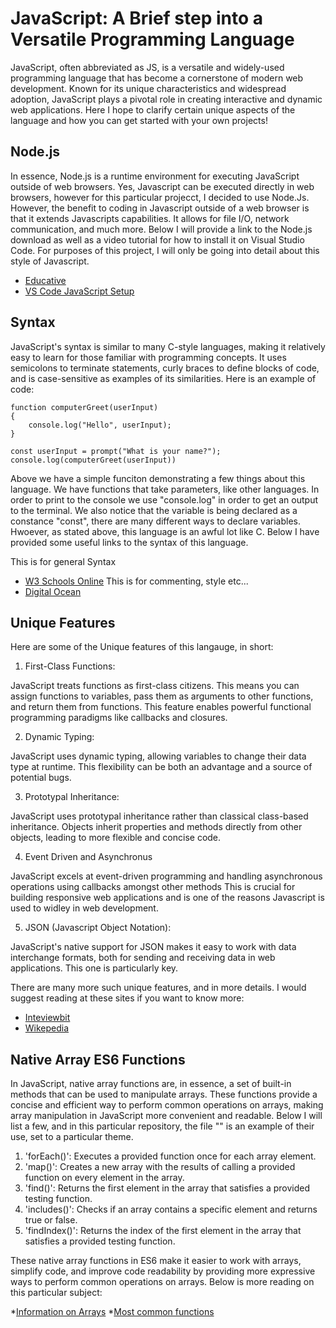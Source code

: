 # JavaScript: A Brief step into a Versatile Programming Language

JavaScript, often abbreviated as JS, is a versatile and widely-used programming language that has become a cornerstone of modern web development. Known for its unique characteristics and widespread adoption, JavaScript plays a pivotal role in creating interactive and dynamic web applications. Here I hope to clarify certain unique aspects of the language and how you can get started with your own projects! 

## Node.js

In essence, Node.js is a runtime environment for executing JavaScript outside of web browsers. Yes, Javascript can be executed directly in web browsers, however for this particular projecct, I decided to use Node.Js. However, the benefit to coding in Javascript outside of a web browser is that it extends Javascripts capabilities. It allows for file I/O, network communication, and much more. Below I will provide a link to the Node.js download as well as a video tutorial for how to install it on Visual Studio Code. For purposes of this project, I will only be going into detail about this style of Javascript.

* [Educative](https://www.educative.io/blog/what-is-nodejs)
* [VS Code JavaScript Setup](https://www.youtube.com/watch?v=uFB8eu972a4)

## Syntax

JavaScript's syntax is similar to many C-style languages, making it relatively easy to learn for those familiar with programming concepts. It uses semicolons to terminate statements, curly braces to define blocks of code, and is case-sensitive as examples of its similarities. Here is an example of code:

```JS
function computerGreet(userInput) 
{
    console.log("Hello", userInput);
}

const userInput = prompt("What is your name?");
console.log(computerGreet(userInput))
```

Above we have a simple funciton demonstrating a few things about this language. We have functions that take parameters, like other languages. In order to print to the console we use "console.log" in order to get an output to the terminal. We also notice that the variable is being declared as a constance "const", there are many different ways to declare variables. Hwoever, as stated above, this language is an awful lot like C. Below I have provided some useful links to the syntax of this language.

This is for general Syntax
* [W3 Schools Online](https://www.w3schools.com/js/js_syntax.asp)
This is for commenting, style etc...
* [Digital Ocean](https://www.digitalocean.com/community/tutorials/how-to-write-comments-in-javascript)

## Unique Features

Here are some of the Unique features of this langauge, in short: 

1. First-Class Functions: 

JavaScript treats functions as first-class citizens. This means you can assign functions to variables, pass them as arguments to other functions, and return them from functions. This feature enables powerful functional programming paradigms like callbacks and closures.

2. Dynamic Typing:

JavaScript uses dynamic typing, allowing variables to change their data type at runtime. This flexibility can be both an advantage and a source of potential bugs.

3. Prototypal Inheritance:

JavaScript uses prototypal inheritance rather than classical class-based inheritance. Objects inherit properties and methods directly from other objects, leading to more flexible and concise code.

4. Event Driven and Asynchronus

JavaScript excels at event-driven programming and handling asynchronous operations using callbacks amongst other methods This is crucial for building responsive web applications and is one of the reasons Javascript is used to widley in web development.

5. JSON (Javascript Object Notation):

JavaScript's native support for JSON makes it easy to work with data interchange formats, both for sending and receiving data in web applications. This one is particularly key.

There are many more such unique features, and in more details. I would suggest reading at these sites if you want to know more:

* [Inteviewbit](https://www.interviewbit.com/blog/javascript-features/)
* [Wikepedia](https://en.wikipedia.org/wiki/JavaScript)

## Native Array ES6 Functions

In JavaScript, native array functions are, in essence, a set of built-in methods that can be used to manipulate arrays. These functions provide a concise and efficient way to perform common operations on arrays, making array manipulation in JavaScript more convenient and readable. Below I will list a few, and in this particular repository, the file "" is an example of their use, set to a particular theme.

1. 'forEach()': Executes a provided function once for each array element.
2. 'map()': Creates a new array with the results of calling a provided function on every element in the array.
3. 'find()': Returns the first element in the array that satisfies a provided testing function.
4. 'includes()': Checks if an array contains a specific element and returns true or false.
5. 'findIndex()': Returns the index of the first element in the array that satisfies a provided testing function.

These native array functions in ES6 make it easier to work with arrays, simplify code, and improve code readability by providing more expressive ways to perform common operations on arrays.
Below is more reading on this particular subject:

*[Information on Arrays](https://developer.mozilla.org/en-US/docs/Web/JavaScript/Reference/Global_Objects/Array)
*[Most common functions](https://everyday.codes/javascript/8-most-used-array-operations-in-javascript-es6/)